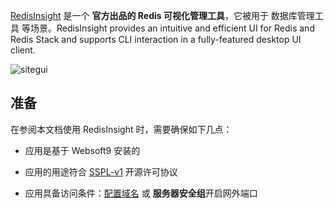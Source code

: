 [RedisInsight](https://redis.io/) 是一个 **官方出品的 Redis 可视化管理工具**，它被用于 数据库管理工具  等场景。RedisInsight provides an intuitive and efficient UI for Redis and Redis Stack and supports CLI interaction in a fully-featured desktop UI client.


![sitegui](https://libs.websoft9.com/Websoft9/DocsPicture/zh/redis/redisinsight-dashboard-illustration-2.svg)


## 准备

在参阅本文档使用 RedisInsight 时，需要确保如下几点：

- 应用是基于 Websoft9 安装的

- 应用的用途符合 [SSPL-v1](https://www.mongodb.com/licensing/server-side-public-license) 开源许可协议

- 应用具备访问条件：[配置域名](./domain-set) 或 **服务器安全组**开启网外端口